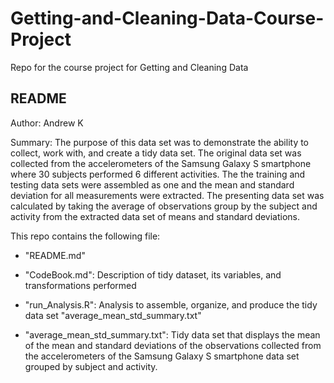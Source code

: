 # Getting-and-Cleaning-Data-Course-Project
Repo for the course project for Getting and Cleaning Data

## README

Author: Andrew K

Summary: The purpose of this data set was to demonstrate the ability to collect, work with, and create a tidy data set. The original data set was collected from the accelerometers of the Samsung Galaxy S smartphone where 30 subjects performed 6 different activities. The the training and testing data sets were assembled as one and the mean and standard deviation for all measurements were extracted. The presenting data set was calculated by taking the average of observations group by the subject and activity from the extracted data set of means and standard deviations.

This repo contains the following file:

- "README.md"

- "CodeBook.md": Description of tidy dataset, its variables, and transformations performed

- "run_Analysis.R": Analysis to assemble, organize, and produce the tidy data set "average_mean_std_summary.txt"

- "average_mean_std_summary.txt": Tidy data set that displays the mean of the mean and standard deviations of the observations collected from the accelerometers of the Samsung Galaxy S smartphone data set grouped by subject and activity.



